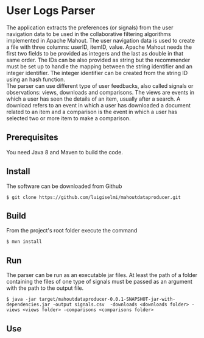 User Logs Parser
=======================

The application extracts the preferences (or signals) from the user navigation data to be used in the collaborative filtering algorithms implemented in Apache Mahout. The user navigation data is used to 
create a file with three columns: userID, itemID, value. Apache Mahout needs the first two fields to be 
provided as integers and the last as double in that same order. The IDs can be also provided as string
but the recommender must be set up to handle the mapping between the string identifier and an integer 
identifier. The integer identifier can be created from the string ID using an hash function.  
The parser can use different type of user feedbacks, also called signals or observations: views, downloads and comparisons. The views are events in which a user has seen the details of an item, usually
after a search. A download refers to an event in which a user has downloaded a document related to an item and a comparison is the event in which a user has selected two or more item to make a comparison.

## Prerequisites 
You need Java 8 and Maven to build the code.

## Install
The software can be downloaded from Github

    $ git clone https://github.com/luigiselmi/mahoutdataproducer.git

## Build
From the project's root folder execute the command 

    $ mvn install

## Run
The parser can be run as an executable jar files. At least the path of a folder containing the 
files of one type of signals must be passed as an argument with the path to the output file. 
 
    $ java -jar target/mahoutdataproducer-0.0.1-SNAPSHOT-jar-with-dependencies.jar -output signals.csv  -downloads <downloads folder> -views <views folder> -comparisons <comparisons folder>

## Use
